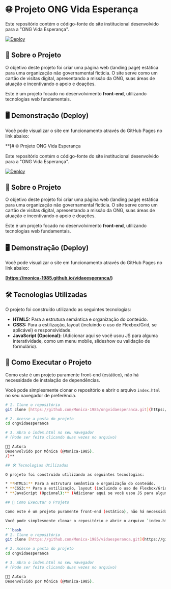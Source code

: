 # 🌐 Projeto ONG Vida Esperança

Este repositório contém o código-fonte do site institucional desenvolvido para a "ONG Vida Esperança".

[![Deploy](https://img.shields.io/badge/Ver%20Site-Deploy-blue)](https://monica-1985.github.io/ongvidaesperanca/)

## 🚀 Sobre o Projeto

O objetivo deste projeto foi criar uma página web (landing page) estática para uma organização não governamental fictícia. O site serve como um cartão de visitas digital, apresentando a missão da ONG, suas áreas de atuação e incentivando o apoio e doações.

Este é um projeto focado no desenvolvimento **front-end**, utilizando tecnologias web fundamentais.

## 🖥️ Demonstração (Deploy)

Você pode visualizar o site em funcionamento através do GitHub Pages no link abaixo:

**[# 🌐 Projeto ONG Vida Esperança

Este repositório contém o código-fonte do site institucional desenvolvido para a "ONG Vida Esperança".

[![Deploy](https://img.shields.io/badge/Ver%20Site-Deploy-blue)](https://monica-1985.github.io/ongvidaesperanca/)

## 🚀 Sobre o Projeto

O objetivo deste projeto foi criar uma página web (landing page) estática para uma organização não governamental fictícia. O site serve como um cartão de visitas digital, apresentando a missão da ONG, suas áreas de atuação e incentivando o apoio e doações.

Este é um projeto focado no desenvolvimento **front-end**, utilizando tecnologias web fundamentais.

## 🖥️ Demonstração (Deploy)

Você pode visualizar o site em funcionamento através do GitHub Pages no link abaixo:

**[https://monica-1985.github.io/vidaeesperanca/)**

## 🛠️ Tecnologias Utilizadas

O projeto foi construído utilizando as seguintes tecnologias:

* **HTML5:** Para a estrutura semântica e organização do conteúdo.
* **CSS3:** Para a estilização, layout (incluindo o uso de Flexbox/Grid, se aplicável) e responsividade.
* **JavaScript (Opcional):** (Adicionar aqui se você usou JS para alguma interatividade, como um menu mobile, slideshow ou validação de formulário).

## 📂 Como Executar o Projeto

Como este é um projeto puramente front-end (estático), não há necessidade de instalação de dependências.

Você pode simplesmente clonar o repositório e abrir o arquivo `index.html` no seu navegador de preferência.

```bash
# 1. Clone o repositório
git clone [https://github.com/Monica-1985/ongvidaesperanca.git](https://github.com/Monica-1985/ongvidaesperanca.git)

# 2. Acesse a pasta do projeto
cd ongvidaesperanca

# 3. Abra o index.html no seu navegador
# (Pode ser feito clicando duas vezes no arquivo)

👩‍💻 Autora
Desenvolvido por Mônica (@Monica-1985).
/)**

## 🛠️ Tecnologias Utilizadas

O projeto foi construído utilizando as seguintes tecnologias:

* **HTML5:** Para a estrutura semântica e organização do conteúdo.
* **CSS3:** Para a estilização, layout (incluindo o uso de Flexbox/Grid, se aplicável) e responsividade.
* **JavaScript (Opcional):** (Adicionar aqui se você usou JS para alguma interatividade, como um menu mobile, slideshow ou validação de formulário).

## 📂 Como Executar o Projeto

Como este é um projeto puramente front-end (estático), não há necessidade de instalação de dependências.

Você pode simplesmente clonar o repositório e abrir o arquivo `index.html` no seu navegador de preferência.

```bash
# 1. Clone o repositório
git clone [https://github.com/Monica-1985/vidaesperanca.git](https://github.com/Monica-1985/vidaesperanca.git)

# 2. Acesse a pasta do projeto
cd ongvidaesperanca

# 3. Abra o index.html no seu navegador
# (Pode ser feito clicando duas vezes no arquivo)

👩‍💻 Autora
Desenvolvido por Mônica (@Monica-1985).
